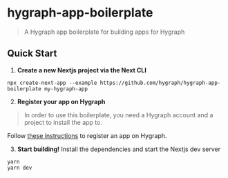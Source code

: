# hygraph-app-boilerplate

> A Hygraph app boilerplate for building apps for Hygraph

## Quick Start

1. **Create a new Nextjs project via the Next CLI**

```
npx create-next-app --example https://github.com/hygraph/hygraph-app-boilerplate my-hygraph-app
```

2. **Register your app on Hygraph**
> In order to use this boilerplate, you need a Hygraph account and a project to install the app to.

Follow [these instructions](#todo) to register an app on Hygraph.

3. **Start building!**
Install the dependencies and start the Nextjs dev server

```
yarn
yarn dev
```